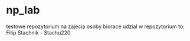 # np_lab
 
testowe repozytorium na zajecia
osoby biorace udzial w repozytorium to:
Filip Stachnik - Stachu220
